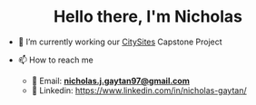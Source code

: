 <h1 align="center">Hello there, I'm Nicholas</h1>

- 🔭 I’m currently working our [CitySites](https://github.com/CitySitesKJNP) Capstone Project

- 📫 How to reach me 
  - 📧 Email: **nicholas.j.gaytan97@gmail.com**
  - 💼 Linkedin: https://www.linkedin.com/in/nicholas-gaytan/

<!--
**nicholasjg97/nicholasjg97** is a ✨ _special_ ✨ repository because its `README.md` (this file) appears on your GitHub profile.

Here are some ideas to get you started:

- 🔭 I’m currently working on ...
- 🌱 I’m currently learning ...
- 👯 I’m looking to collaborate on ...
- 🤔 I’m looking for help with ...
- 💬 Ask me about ...
- 📫 How to reach me: ...
- 😄 Pronouns: ...
- ⚡ Fun fact: ...
-->
